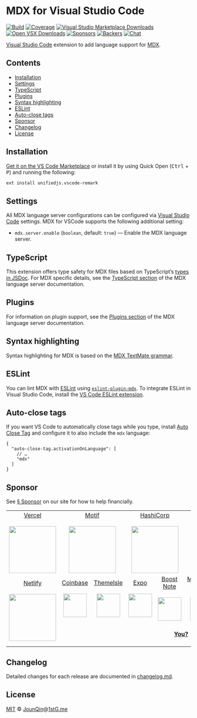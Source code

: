 # MDX for Visual Studio Code

[![Build][build-badge]][build]
[![Coverage][coverage-badge]][coverage]
[![Visual Studio Marketplace Downloads][marketplace-badge]][marketplace]
[![Open VSX Downloads][openvsx-badge]][openvsx]
[![Sponsors][sponsors-badge]][collective]
[![Backers][backers-badge]][collective]
[![Chat][chat-badge]][chat]

[Visual Studio Code][vscode] extension to add language support for [MDX][].

## Contents

*   [Installation](#installation)
*   [Settings](#settings)
*   [TypeScript](#typescript)
*   [Plugins](#plugins)
*   [Syntax highlighting](#syntax-highlighting)
*   [ESLint](#eslint)
*   [Auto-close tags](#auto-close-tags)
*   [Sponsor](#sponsor)
*   [Changelog](#changelog)
*   [License](#license)

## Installation

[Get it on the VS Code Marketplace][marketplace] or install it by using Quick
Open (<kbd>Ctrl</kbd> + <kbd>P</kbd>) and running the following:

```txt
ext install unifiedjs.vscode-remark
```

## Settings

All MDX language server configurations can be configured via
[Visual Studio Code][vscode] settings.
MDX for VSCode supports the following additional setting:

*   `mdx.server.enable` (`boolean`, default: `true`) —
    Enable the MDX language server.

## TypeScript

This extension offers type safety for MDX files based on TypeScript’s
[types in JSDoc][jsdoc].
For MDX specific details, see the
[TypeScript section](../language-server/readme.md#typescript) of the MDX
language server documentation.

## Plugins

For information on plugin support, see the
[Plugins section](../language-server/readme.md#plugins) of the MDX language
server documentation.

## Syntax highlighting

Syntax highlighting for MDX is based on the
[MDX TextMate grammar](https://github.com/wooorm/markdown-tm-language).

## ESLint

You can lint MDX with [ESLint][] using [`eslint-plugin-mdx`][eslint-plugin-mdx].
To integrate ESLint in Visual Studio Code, install the
[VS Code ESLint extension][vscode-eslint].

## Auto-close tags

If you want VS Code to automatically close tags while you type, install
[Auto Close Tag][] and configure it to also include the `mdx` language:

```jsonc
{
  "auto-close-tag.activationOnLanguage": [
    // …
    "mdx"
  ]
}
```

## Sponsor

See [§ Sponsor][sponsor] on our site for how to help financially.

<table>
<tr valign="middle">
<td width="20%" align="center" rowspan="2" colspan="2">
  <a href="https://vercel.com">Vercel</a><br><br>
  <a href="https://vercel.com"><img src="https://avatars1.githubusercontent.com/u/14985020?s=256&v=4" width="128"></a>
</td>
<td width="20%" align="center" rowspan="2" colspan="2">
  <a href="https://motif.land">Motif</a><br><br>
  <a href="https://motif.land"><img src="https://avatars1.githubusercontent.com/u/74457950?s=256&v=4" width="128"></a>
</td>
<td width="20%" align="center" rowspan="2" colspan="2">
  <a href="https://www.hashicorp.com">HashiCorp</a><br><br>
  <a href="https://www.hashicorp.com"><img src="https://avatars1.githubusercontent.com/u/761456?s=256&v=4" width="128"></a>
</td>
<td width="20%" align="center" rowspan="2" colspan="2">
  <a href="https://www.gitbook.com">GitBook</a><br><br>
  <a href="https://www.gitbook.com"><img src="https://avatars1.githubusercontent.com/u/7111340?s=256&v=4" width="128"></a>
</td>
<td width="20%" align="center" rowspan="2" colspan="2">
  <a href="https://www.gatsbyjs.org">Gatsby</a><br><br>
  <a href="https://www.gatsbyjs.org"><img src="https://avatars1.githubusercontent.com/u/12551863?s=256&v=4" width="128"></a>
</td>
</tr>
<tr valign="middle"></tr>
<tr valign="middle">
<td width="20%" align="center" rowspan="2" colspan="2">
  <a href="https://www.netlify.com">Netlify</a><br><br>
  <!--OC has a sharper image-->
  <a href="https://www.netlify.com"><img src="https://images.opencollective.com/netlify/4087de2/logo/256.png" width="128"></a>
</td>
<td width="10%" align="center">
  <a href="https://www.coinbase.com">Coinbase</a><br><br>
  <a href="https://www.coinbase.com"><img src="https://avatars1.githubusercontent.com/u/1885080?s=256&v=4" width="64"></a>
</td>
<td width="10%" align="center">
  <a href="https://themeisle.com">ThemeIsle</a><br><br>
  <a href="https://themeisle.com"><img src="https://avatars1.githubusercontent.com/u/58979018?s=128&v=4" width="64"></a>
</td>
<td width="10%" align="center">
  <a href="https://expo.io">Expo</a><br><br>
  <a href="https://expo.io"><img src="https://avatars1.githubusercontent.com/u/12504344?s=128&v=4" width="64"></a>
</td>
<td width="10%" align="center">
  <a href="https://boostnote.io">Boost Note</a><br><br>
  <a href="https://boostnote.io"><img src="https://images.opencollective.com/boosthub/6318083/logo/128.png" width="64"></a>
</td>
<td width="10%" align="center">
  <a href="https://markdown.space">Markdown Space</a><br><br>
  <a href="https://markdown.space"><img src="https://images.opencollective.com/markdown-space/e1038ed/logo/128.png" width="64"></a>
</td>
<td width="10%" align="center">
  <a href="https://www.holloway.com">Holloway</a><br><br>
  <a href="https://www.holloway.com"><img src="https://avatars1.githubusercontent.com/u/35904294?s=128&v=4" width="64"></a>
</td>
<td width="10%"></td>
<td width="10%"></td>
</tr>
<tr valign="middle">
<td width="100%" align="center" colspan="8">
  <br>
  <a href="https://opencollective.com/unified"><strong>You?</strong></a>
  <br><br>
</td>
</tr>
</table>

## Changelog

Detailed changes for each release are documented in [changelog.md](./changelog.md).

## License

[MIT][] © [JounQin][]@[1stG.me][]

[1stg.me]: https://www.1stg.me

[auto close tag]: https://marketplace.visualstudio.com/items?itemName=formulahendry.auto-close-tag

[backers-badge]: https://opencollective.com/unified/backers/badge.svg

[build-badge]: https://github.com/mdx-js/mdx-analyzer/workflows/main/badge.svg

[build]: https://github.com/mdx-js/mdx-analyzer/actions

[chat-badge]: https://img.shields.io/badge/chat-discussions-success.svg

[chat]: https://github.com/mdx-js/mdx/discussions

[collective]: https://opencollective.com/unified

[coverage-badge]: https://img.shields.io/codecov/c/github/mdx-js/mdx-analyzer/main.svg

[coverage]: https://codecov.io/github/mdx-js/mdx-analyzer

[eslint-plugin-mdx]: https://github.com/mdx-js/eslint-mdx

[eslint]: https://eslint.org

[jounqin]: https://GitHub.com/JounQin

[jsdoc]: https://www.typescriptlang.org/docs/handbook/jsdoc-supported-types.html

[marketplace-badge]: https://img.shields.io/visual-studio-marketplace/d/unifiedjs.vscode-mdx

[marketplace]: https://marketplace.visualstudio.com/items?itemName=unifiedjs.vscode-mdx

[mdx]: https://mdxjs.com

[mit]: http://opensource.org/licenses/MIT

[openvsx-badge]: https://img.shields.io/open-vsx/dt/unifiedjs/vscode-mdx

[openvsx]: https://open-vsx.org/extension/unifiedjs/vscode-mdx

[sponsor]: https://mdxjs.com/community/sponsor/

[sponsors-badge]: https://opencollective.com/unified/sponsors/badge.svg

[vscode-eslint]: https://github.com/microsoft/vscode-eslint

[vscode]: https://code.visualstudio.com
